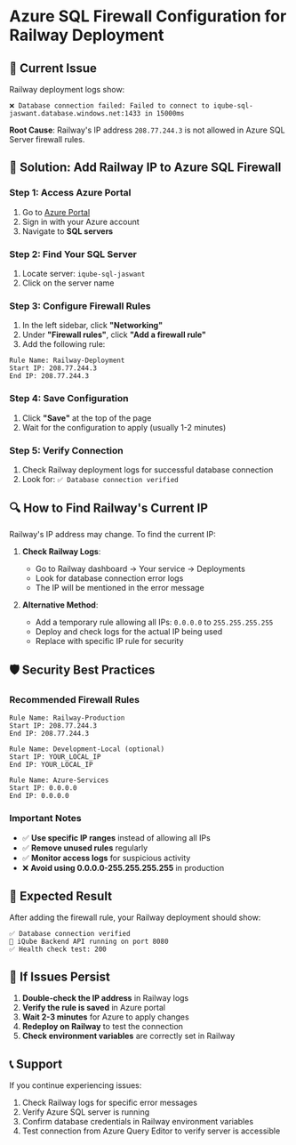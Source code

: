 # Azure SQL Firewall Configuration for Railway Deployment

## 🚨 Current Issue

Railway deployment logs show:
```
❌ Database connection failed: Failed to connect to iqube-sql-jaswant.database.windows.net:1433 in 15000ms
```

**Root Cause**: Railway's IP address `208.77.244.3` is not allowed in Azure SQL Server firewall rules.

## 🔧 Solution: Add Railway IP to Azure SQL Firewall

### Step 1: Access Azure Portal
1. Go to [Azure Portal](https://portal.azure.com)
2. Sign in with your Azure account
3. Navigate to **SQL servers**

### Step 2: Find Your SQL Server
1. Locate server: `iqube-sql-jaswant`
2. Click on the server name

### Step 3: Configure Firewall Rules
1. In the left sidebar, click **"Networking"**
2. Under **"Firewall rules"**, click **"Add a firewall rule"**
3. Add the following rule:

```
Rule Name: Railway-Deployment
Start IP: 208.77.244.3
End IP: 208.77.244.3
```

### Step 4: Save Configuration
1. Click **"Save"** at the top of the page
2. Wait for the configuration to apply (usually 1-2 minutes)

### Step 5: Verify Connection
1. Check Railway deployment logs for successful database connection
2. Look for: `✅ Database connection verified`

## 🔍 How to Find Railway's Current IP

Railway's IP address may change. To find the current IP:

1. **Check Railway Logs**:
   - Go to Railway dashboard → Your service → Deployments
   - Look for database connection error logs
   - The IP will be mentioned in the error message

2. **Alternative Method**:
   - Add a temporary rule allowing all IPs: `0.0.0.0` to `255.255.255.255`
   - Deploy and check logs for the actual IP being used
   - Replace with specific IP rule for security

## 🛡️ Security Best Practices

### Recommended Firewall Rules
```
Rule Name: Railway-Production
Start IP: 208.77.244.3
End IP: 208.77.244.3

Rule Name: Development-Local (optional)
Start IP: YOUR_LOCAL_IP
End IP: YOUR_LOCAL_IP

Rule Name: Azure-Services
Start IP: 0.0.0.0
End IP: 0.0.0.0
```

### Important Notes
- ✅ **Use specific IP ranges** instead of allowing all IPs
- ✅ **Remove unused rules** regularly
- ✅ **Monitor access logs** for suspicious activity
- ❌ **Avoid using 0.0.0.0-255.255.255.255** in production

## 🚀 Expected Result

After adding the firewall rule, your Railway deployment should show:

```
✅ Database connection verified
🚀 iQube Backend API running on port 8080
✅ Health check test: 200
```

## 🔄 If Issues Persist

1. **Double-check the IP address** in Railway logs
2. **Verify the rule is saved** in Azure portal
3. **Wait 2-3 minutes** for Azure to apply changes
4. **Redeploy on Railway** to test the connection
5. **Check environment variables** are correctly set in Railway

## 📞 Support

If you continue experiencing issues:
1. Check Railway logs for specific error messages
2. Verify Azure SQL server is running
3. Confirm database credentials in Railway environment variables
4. Test connection from Azure Query Editor to verify server is accessible
